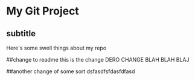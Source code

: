 # My Git Project

## subtitle
Here's some swell things about my repo

##change to readme
this is the change DERO CHANGE BLAH BLAH BLAJ

##another change of some sort
dsfasdfsfdasfdfasd